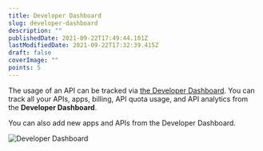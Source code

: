 ```yaml
---
title: Developer Dashboard
slug: developer-dashboard
description: ""
publishedDate: 2021-09-22T17:49:44.101Z
lastModifiedDate: 2021-09-22T17:32:39.415Z
draft: false
coverImage: ""
points: 5
---
```


The usage of an API can be tracked via [the Developer Dashboard](https://RapidAPI.com/developer/dashboard?utm_source=learn.RapidAPI.com&utm_medium=DevRel&utm_campaign=DevRel). You can track all your APIs, apps, billing, API quota usage, and API analytics from the **Developer Dashboard**.

You can also add new apps and APIs from the Developer Dashboard.

![Developer Dashboard](https://raw.githubusercontent.com/RapidAPI/DevRel-Stack-Data/improve/update-learn-content/learn/courses/learn-rapidapi-hub-consumer/images/image4.png)

